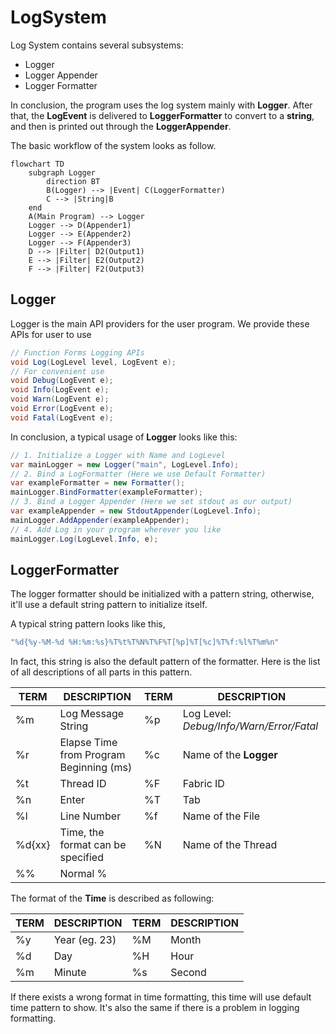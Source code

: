 # LogSystem

Log System contains several subsystems:
+ Logger
+ Logger Appender
+ Logger Formatter

In conclusion, the program uses the log system mainly with **Logger**. After that, the **LogEvent** is delivered to **LoggerFormatter** to convert to a **string**, and then is printed out through the **LoggerAppender**.

The basic workflow of the system looks as follow.
```mermaid
flowchart TD
    subgraph Logger
        direction BT
        B(Logger) --> |Event| C(LoggerFormatter)
        C --> |String|B
    end
    A(Main Program) --> Logger
    Logger --> D(Appender1)
    Logger --> E(Appender2)
    Logger --> F(Appender3)
    D --> |Filter| D2(Output1)
    E --> |Filter| E2(Output2)
    F --> |Filter| F2(Output3)
```

## Logger
Logger is the main API providers for the user program. We provide these APIs for user to use
```csharp
// Function Forms Logging APIs
void Log(LogLevel level, LogEvent e);
// For convenient use
void Debug(LogEvent e);
void Info(LogEvent e);
void Warn(LogEvent e);
void Error(LogEvent e);
void Fatal(LogEvent e);
```
In conclusion, a typical usage of **Logger** looks like this:
```csharp
// 1. Initialize a Logger with Name and LogLevel
var mainLogger = new Logger("main", LogLevel.Info);
// 2. Bind a LogFormatter (Here we use Default Formatter)
var exampleFormatter = new Formatter();
mainLogger.BindFormatter(exampleFormatter);
// 3. Bind a Logger Appender (Here we set stdout as our output)
var exampleAppender = new StdoutAppender(LogLevel.Info);
mainLogger.AddAppender(exampleAppender);
// 4. Add Log in your program wherever you like
mainLogger.Log(LogLevel.Info, e);
```

## LoggerFormatter
The logger formatter should be initialized with a pattern string, otherwise, it'll use a default string pattern to initialize itself.

A typical string pattern looks like this,
```csharp
"%d{%y-%M-%d %H:%m:%s}%T%t%T%N%T%F%T[%p]%T[%c]%T%f:%l%T%m%n"
```
In fact, this string is also the default pattern of the formatter. Here is the list of all descriptions of all parts in this pattern.

| TERM   | DESCRIPTION                             | TERM | DESCRIPTION                              |
| ------ | --------------------------------------- | ---- | ---------------------------------------- |
| %m     | Log Message String                      | %p   | Log Level: *Debug/Info/Warn/Error/Fatal* |
| %r     | Elapse Time from Program Beginning (ms) | %c   | Name of the **Logger**                   |
| %t     | Thread ID                               | %F   | Fabric ID                                |
| %n     | Enter                                   | %T   | Tab                                      |
| %l     | Line Number                             | %f   | Name of the File                         |
| %d{xx} | Time, the format can be specified       | %N   | Name of the Thread                       |
| %%     | Normal %                                |      |                                          |

The format of the **Time** is described as following:

| TERM | DESCRIPTION   | TERM | DESCRIPTION |
| ---- | ------------- | ---- | ----------- |
| %y   | Year (eg. 23) | %M   | Month       |
| %d   | Day           | %H   | Hour        |
| %m   | Minute        | %s   | Second      |

If there exists a wrong format in time formatting, this time will use default time pattern to show. It's also the same if there is a problem in logging formatting.

